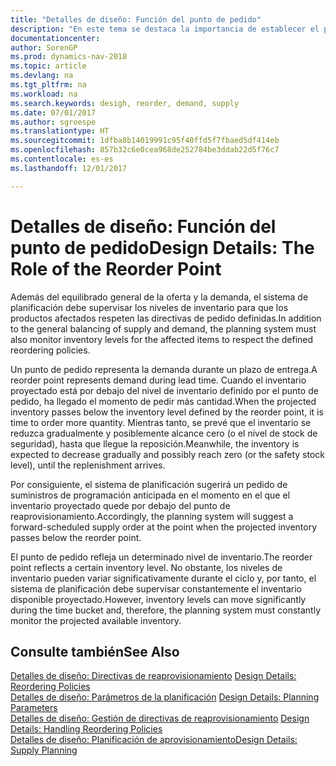 ```yaml
---
title: "Detalles de diseño: Función del punto de pedido"
description: "En este tema se destaca la importancia de establecer el punto de pedido, de forma que sepa cuándo solicitar más inventario."
documentationcenter: 
author: SorenGP
ms.prod: dynamics-nav-2018
ms.topic: article
ms.devlang: na
ms.tgt_pltfrm: na
ms.workload: na
ms.search.keywords: desigh, reorder, demand, supply
ms.date: 07/01/2017
ms.author: sgroespe
ms.translationtype: HT
ms.sourcegitcommit: 1dfba8b14019991c95f40ffd5f7fbaed5df414eb
ms.openlocfilehash: 857b32c6e0cea968de252784be3ddab22d5f76c7
ms.contentlocale: es-es
ms.lasthandoff: 12/01/2017

---
```

# <a name="design-details-the-role-of-the-reorder-point"></a><span data-ttu-id="ee7ae-103">Detalles de diseño: Función del punto de pedido</span><span class="sxs-lookup"><span data-stu-id="ee7ae-103">Design Details: The Role of the Reorder Point</span></span>
<span data-ttu-id="ee7ae-104">Además del equilibrado general de la oferta y la demanda, el sistema de planificación debe supervisar los niveles de inventario para que los productos afectados respeten las directivas de pedido definidas.</span><span class="sxs-lookup"><span data-stu-id="ee7ae-104">In addition to the general balancing of supply and demand, the planning system must also monitor inventory levels for the affected items to respect the defined reordering policies.</span></span>  
  
<span data-ttu-id="ee7ae-105">Un punto de pedido representa la demanda durante un plazo de entrega.</span><span class="sxs-lookup"><span data-stu-id="ee7ae-105">A reorder point represents demand during lead time.</span></span> <span data-ttu-id="ee7ae-106">Cuando el inventario proyectado está por debajo del nivel de inventario definido por el punto de pedido, ha llegado el momento de pedir más cantidad.</span><span class="sxs-lookup"><span data-stu-id="ee7ae-106">When the projected inventory passes below the inventory level defined by the reorder point, it is time to order more quantity.</span></span> <span data-ttu-id="ee7ae-107">Mientras tanto, se prevé que el inventario se reduzca gradualmente y posiblemente alcance cero (o el nivel de stock de seguridad), hasta que llegue la reposición.</span><span class="sxs-lookup"><span data-stu-id="ee7ae-107">Meanwhile, the inventory is expected to decrease gradually and possibly reach zero (or the safety stock level), until the replenishment arrives.</span></span>  
  
<span data-ttu-id="ee7ae-108">Por consiguiente, el sistema de planificación sugerirá un pedido de suministros de programación anticipada en el momento en el que el inventario proyectado quede por debajo del punto de reaprovisionamiento.</span><span class="sxs-lookup"><span data-stu-id="ee7ae-108">Accordingly, the planning system will suggest a forward-scheduled supply order at the point when the projected inventory passes below the reorder point.</span></span>  
  
<span data-ttu-id="ee7ae-109">El punto de pedido refleja un determinado nivel de inventario.</span><span class="sxs-lookup"><span data-stu-id="ee7ae-109">The reorder point reflects a certain inventory level.</span></span> <span data-ttu-id="ee7ae-110">No obstante, los niveles de inventario pueden variar significativamente durante el ciclo y, por tanto, el sistema de planificación debe supervisar constantemente el inventario disponible proyectado.</span><span class="sxs-lookup"><span data-stu-id="ee7ae-110">However, inventory levels can move significantly during the time bucket and, therefore, the planning system must constantly monitor the projected available inventory.</span></span>  
  
## <a name="see-also"></a><span data-ttu-id="ee7ae-111">Consulte también</span><span class="sxs-lookup"><span data-stu-id="ee7ae-111">See Also</span></span>  
<span data-ttu-id="ee7ae-112">[Detalles de diseño: Directivas de reaprovisionamiento](design-details-reordering-policies.md) </span><span class="sxs-lookup"><span data-stu-id="ee7ae-112">[Design Details: Reordering Policies](design-details-reordering-policies.md) </span></span>  
<span data-ttu-id="ee7ae-113">[Detalles de diseño: Parámetros de la planificación](design-details-planning-parameters.md) </span><span class="sxs-lookup"><span data-stu-id="ee7ae-113">[Design Details: Planning Parameters](design-details-planning-parameters.md) </span></span>  
<span data-ttu-id="ee7ae-114">[Detalles de diseño: Gestión de directivas de reaprovisionamiento](design-details-handling-reordering-policies.md) </span><span class="sxs-lookup"><span data-stu-id="ee7ae-114">[Design Details: Handling Reordering Policies](design-details-handling-reordering-policies.md) </span></span>  
[<span data-ttu-id="ee7ae-115">Detalles de diseño: Planificación de aprovisionamiento</span><span class="sxs-lookup"><span data-stu-id="ee7ae-115">Design Details: Supply Planning</span></span>](design-details-supply-planning.md)
